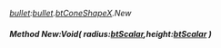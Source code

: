 _[bullet](../../modules/bullet/bullet-module.md):[bullet](../../modules/bullet/bullet-module.md).[btConeShapeX](../../modules/bullet/bullet-btconeshapex.md).New_
##### Method New:Void( radius:[btScalar](../../modules/bullet/bullet-btscalar.md),height:[btScalar](../../modules/bullet/bullet-btscalar.md) )
